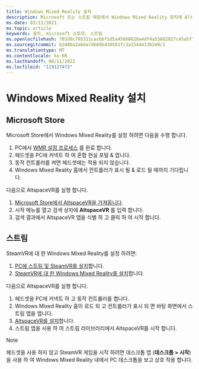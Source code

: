 ```yaml
---
title: Windows Mixed Reality 설치
description: Microsoft 또는 스트림 매장에서 Windows Mixed Reality 장치에 AltspaceVR를 설치 하는 방법에 대 한 단계별 지침을 확인 하세요.
ms.date: 03/11/2021
ms.topic: article
keywords: 설치, microsoft 스토어, 스트림
ms.openlocfilehash: 703d9c795311cacbbf1d5a45660628a4df4a53662027c45a5f7a9ae400c36d2c
ms.sourcegitcommit: b248ba2a6da7d669b430581fc3a1544413b2e9c1
ms.translationtype: MT
ms.contentlocale: ko-KR
ms.lasthandoff: 08/11/2021
ms.locfileid: "119127473"
---
```

# <a name="windows-mixed-reality-installation"></a>Windows Mixed Reality 설치

## <a name="microsoft-store"></a>Microsoft Store

Microsoft Store에서 Windows Mixed Reality를 설정 하려면 다음을 수행 합니다.
1. PC에서 [WMR 설정 프로세스](https://docs.microsoft.com/windows/mixed-reality/enthusiast-guide/set-up-windows-mixed-reality) 를 완료 합니다.
2. 헤드셋을 PC에 커넥트 하 여 혼합 현실 포털 & 엽니다.
3. 동작 컨트롤러를 켜면 헤드셋에는 적용 되지 않습니다.
4. Windows Mixed Reality 홈에서 컨트롤러가 표시 될 & 로드 될 때까지 기다립니다.

다음으로 AltspaceVR를 실행 합니다.
1. [Microsoft Store에서 AltspaceVR을 가져옵니다](https://www.microsoft.com/p/altspacevr/9nvr7mn2fchq).
2. 시작 메뉴를 열고 검색 상자에 **AltspaceVR** 를 입력 합니다.
3. 검색 결과에서 AltspaceVR 앱을 식별 하 고 클릭 하 여 시작 합니다.

## <a name="steam"></a>스트림

SteamVR에 대 한 Windows Mixed Reality를 설정 하려면:
1. [PC에 스트림 및 SteamVR를 설치](https://support.steampowered.com/kb_article.php?ref=5608-UPAH-6427)합니다.
2. [SteamVR에 대 한 Windows Mixed Reality를 설치](http://store.steampowered.com/app/719950/Windows_Mixed_Reality_SteamVR_preview/)합니다.

다음으로 AltspaceVR를 실행 합니다.
1. 헤드셋을 PC에 커넥트 하 고 동작 컨트롤러를 켭니다.
2. Windows Mixed Reality 홈이 로드 되 고 컨트롤러가 표시 되 면 바탕 화면에서 스트림 앱을 엽니다.
3. [AltspaceVR를 설치](https://store.steampowered.com/app/407060/AltspaceVR/)합니다.
4. 스트림 앱을 사용 하 여 스트림 라이브러리에서 AltspaceVR를 시작 합니다.

> [!NOTE]
> 헤드셋을 사용 하지 않고 SteamVR 게임을 시작 하려면 데스크톱 앱 (**데스크톱 > 시작**)을 사용 하 여 Windows Mixed Reality 내에서 PC 데스크톱을 보고 상호 작용 합니다.